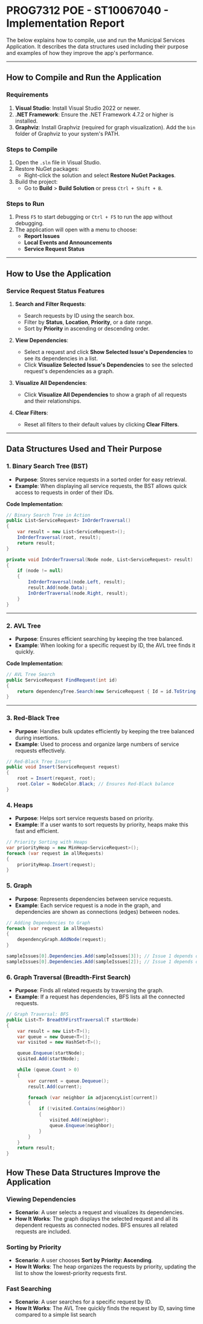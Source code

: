 # PROG7312 POE - ST10067040 - Implementation Report

The below explains how to compile, use and run the Municipal Services Application. It describes the data structures used including their purpose and examples of how they improve the app's performance.

---

## How to Compile and Run the Application

### Requirements
1. **Visual Studio**: Install Visual Studio 2022 or newer.
2. **.NET Framework**: Ensure the .NET Framework 4.7.2 or higher is installed.
3. **Graphviz**: Install Graphviz (required for graph visualization). Add the `bin` folder of Graphviz to your system's PATH.

### Steps to Compile
1. Open the `.sln` file in Visual Studio.
2. Restore NuGet packages:
   - Right-click the solution and select **Restore NuGet Packages**.
3. Build the project:
   - Go to **Build** > **Build Solution** or press `Ctrl + Shift + B`.

### Steps to Run
1. Press `F5` to start debugging or `Ctrl + F5` to run the app without debugging.
2. The application will open with a menu to choose:
   - **Report Issues**
   - **Local Events and Announcements**
   - **Service Request Status**

---

## How to Use the Application

### Service Request Status Features
1. **Search and Filter Requests**:
   - Search requests by ID using the search box.
   - Filter by **Status**, **Location**, **Priority**, or a date range.
   - Sort by **Priority** in ascending or descending order.

2. **View Dependencies**:
   - Select a request and click **Show Selected Issue's Dependencies** to see its dependencies in a list.
   - Click **Visualize Selected Issue's Dependencies** to see the selected request's dependencies as a graph.

3. **Visualize All Dependencies**:
   - Click **Visualize All Dependencies** to show a graph of all requests and their relationships.

4. **Clear Filters**:
   - Reset all filters to their default values by clicking **Clear Filters**.

---

## Data Structures Used and Their Purpose

### 1. **Binary Search Tree (BST)**
   - **Purpose**: Stores service requests in a sorted order for easy retrieval.
   - **Example**: When displaying all service requests, the BST allows quick access to requests in order of their IDs.

   **Code Implementation**:
```csharp
// Binary Search Tree in Action
public List<ServiceRequest> InOrderTraversal()
{
    var result = new List<ServiceRequest>();
    InOrderTraversal(root, result);
    return result;
}

private void InOrderTraversal(Node node, List<ServiceRequest> result)
{
    if (node != null)
    {
        InOrderTraversal(node.Left, result);
        result.Add(node.Data);
        InOrderTraversal(node.Right, result);
    }
}
```
---

### 2. **AVL Tree**
- **Purpose**: Ensures efficient searching by keeping the tree balanced.
- **Example**: When looking for a specific request by ID, the AVL tree finds it quickly.

**Code Implementation**:
```csharp
// AVL Tree Search
public ServiceRequest FindRequest(int id)
{
    return dependencyTree.Search(new ServiceRequest { Id = id.ToString() });
}
```
---

### 3. **Red-Black Tree**
- **Purpose**: Handles bulk updates efficiently by keeping the tree balanced during insertions.
- **Example**: Used to process and organize large numbers of service requests effectively.
```csharp
// Red-Black Tree Insert
public void Insert(ServiceRequest request)
{
    root = Insert(request, root);
    root.Color = NodeColor.Black; // Ensures Red-Black balance
}
```
### 4. **Heaps**
-   **Purpose**: Helps sort service requests based on priority.
-   **Example**: If a user wants to sort requests by priority, heaps make this fast and efficient.
```csharp
// Priority Sorting with Heaps
var priorityHeap = new MinHeap<ServiceRequest>();
foreach (var request in allRequests)
{
    priorityHeap.Insert(request);
}
```
### 5. **Graph**

-   **Purpose**: Represents dependencies between service requests.
-   **Example**: Each service request is a node in the graph, and dependencies are shown as connections (edges) between nodes.
```csharp
// Adding Dependencies to Graph
foreach (var request in allRequests)
{
    dependencyGraph.AddNode(request);
}

sampleIssues[0].Dependencies.Add(sampleIssues[3]); // Issue 1 depends on Issue 4
sampleIssues[0].Dependencies.Add(sampleIssues[2]); // Issue 1 depends on Issue 3
```
### 6. **Graph Traversal (Breadth-First Search)**

-   **Purpose**: Finds all related requests by traversing the graph.
-   **Example**: If a request has dependencies, BFS lists all the connected requests.
```csharp
// Graph Traversal: BFS
public List<T> BreadthFirstTraversal(T startNode)
{
    var result = new List<T>();
    var queue = new Queue<T>();
    var visited = new HashSet<T>();

    queue.Enqueue(startNode);
    visited.Add(startNode);

    while (queue.Count > 0)
    {
        var current = queue.Dequeue();
        result.Add(current);

        foreach (var neighbor in adjacencyList[current])
        {
            if (!visited.Contains(neighbor))
            {
                visited.Add(neighbor);
                queue.Enqueue(neighbor);
            }
        }
    }
    return result;
}
```

## How These Data Structures Improve the Application

### Viewing Dependencies

-   **Scenario**: A user selects a request and visualizes its dependencies.
-   **How It Works**: The graph displays the selected request and all its dependent requests as connected nodes. BFS ensures all related requests are included.

### Sorting by Priority

-   **Scenario**: A user chooses **Sort by Priority: Ascending**.
-   **How It Works**: The heap organizes the requests by priority, updating the list to show the lowest-priority requests first.

### Fast Searching

-   **Scenario**: A user searches for a specific request by ID.
-   **How It Works**: The AVL Tree quickly finds the request by ID, saving time compared to a simple list search
